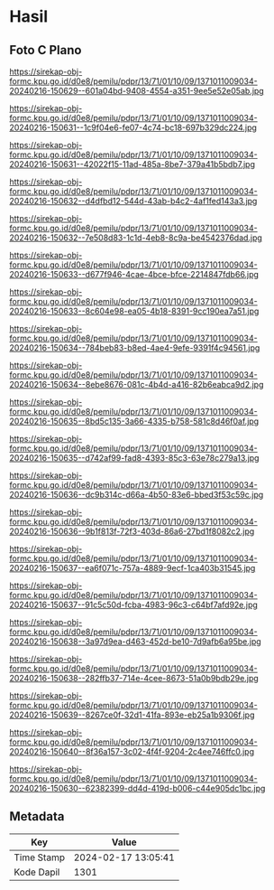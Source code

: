 # Hasil

## Foto C Plano

https://sirekap-obj-formc.kpu.go.id/d0e8/pemilu/pdpr/13/71/01/10/09/1371011009034-20240216-150629--601a04bd-9408-4554-a351-9ee5e52e05ab.jpg

https://sirekap-obj-formc.kpu.go.id/d0e8/pemilu/pdpr/13/71/01/10/09/1371011009034-20240216-150631--1c9f04e6-fe07-4c74-bc18-697b329dc224.jpg

https://sirekap-obj-formc.kpu.go.id/d0e8/pemilu/pdpr/13/71/01/10/09/1371011009034-20240216-150631--42022f15-11ad-485a-8be7-379a41b5bdb7.jpg

https://sirekap-obj-formc.kpu.go.id/d0e8/pemilu/pdpr/13/71/01/10/09/1371011009034-20240216-150632--d4dfbd12-544d-43ab-b4c2-4af1fed143a3.jpg

https://sirekap-obj-formc.kpu.go.id/d0e8/pemilu/pdpr/13/71/01/10/09/1371011009034-20240216-150632--7e508d83-1c1d-4eb8-8c9a-be4542376dad.jpg

https://sirekap-obj-formc.kpu.go.id/d0e8/pemilu/pdpr/13/71/01/10/09/1371011009034-20240216-150633--d677f946-4cae-4bce-bfce-2214847fdb66.jpg

https://sirekap-obj-formc.kpu.go.id/d0e8/pemilu/pdpr/13/71/01/10/09/1371011009034-20240216-150633--8c604e98-ea05-4b18-8391-9cc190ea7a51.jpg

https://sirekap-obj-formc.kpu.go.id/d0e8/pemilu/pdpr/13/71/01/10/09/1371011009034-20240216-150634--784beb83-b8ed-4ae4-9efe-9391f4c94561.jpg

https://sirekap-obj-formc.kpu.go.id/d0e8/pemilu/pdpr/13/71/01/10/09/1371011009034-20240216-150634--8ebe8676-081c-4b4d-a416-82b6eabca9d2.jpg

https://sirekap-obj-formc.kpu.go.id/d0e8/pemilu/pdpr/13/71/01/10/09/1371011009034-20240216-150635--8bd5c135-3a66-4335-b758-581c8d46f0af.jpg

https://sirekap-obj-formc.kpu.go.id/d0e8/pemilu/pdpr/13/71/01/10/09/1371011009034-20240216-150635--d742af99-fad8-4393-85c3-63e78c279a13.jpg

https://sirekap-obj-formc.kpu.go.id/d0e8/pemilu/pdpr/13/71/01/10/09/1371011009034-20240216-150636--dc9b314c-d66a-4b50-83e6-bbed3f53c59c.jpg

https://sirekap-obj-formc.kpu.go.id/d0e8/pemilu/pdpr/13/71/01/10/09/1371011009034-20240216-150636--9b1f813f-72f3-403d-86a6-27bd1f8082c2.jpg

https://sirekap-obj-formc.kpu.go.id/d0e8/pemilu/pdpr/13/71/01/10/09/1371011009034-20240216-150637--ea6f071c-757a-4889-9ecf-1ca403b31545.jpg

https://sirekap-obj-formc.kpu.go.id/d0e8/pemilu/pdpr/13/71/01/10/09/1371011009034-20240216-150637--91c5c50d-fcba-4983-96c3-c64bf7afd92e.jpg

https://sirekap-obj-formc.kpu.go.id/d0e8/pemilu/pdpr/13/71/01/10/09/1371011009034-20240216-150638--3a97d9ea-d463-452d-be10-7d9afb6a95be.jpg

https://sirekap-obj-formc.kpu.go.id/d0e8/pemilu/pdpr/13/71/01/10/09/1371011009034-20240216-150638--282ffb37-714e-4cee-8673-51a0b9bdb29e.jpg

https://sirekap-obj-formc.kpu.go.id/d0e8/pemilu/pdpr/13/71/01/10/09/1371011009034-20240216-150639--8267ce0f-32d1-41fa-893e-eb25a1b9306f.jpg

https://sirekap-obj-formc.kpu.go.id/d0e8/pemilu/pdpr/13/71/01/10/09/1371011009034-20240216-150640--8f36a157-3c02-4f4f-9204-2c4ee746ffc0.jpg

https://sirekap-obj-formc.kpu.go.id/d0e8/pemilu/pdpr/13/71/01/10/09/1371011009034-20240216-150630--62382399-dd4d-419d-b006-c44e905dc1bc.jpg


## Metadata

| Key        | Value               |
| ---------- | ------------------- |
| Time Stamp | 2024-02-17 13:05:41 |
| Kode Dapil | 1301                |




